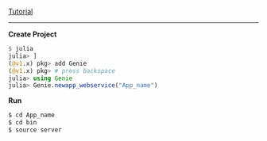 [Tutorial](https://genieframework.github.io/Genie.jl/dev/tutorials/3--Getting_Started.html)

***

**Create Project**
```julia
$ julia
julia> ]
(@v1.x) pkg> add Genie
(@v1.x) pkg> # press backspace
julia> using Genie
julia> Genie.newapp_webservice("App_name")
```

**Run**

```bash
$ cd App_name
$ cd bin
$ source server
```